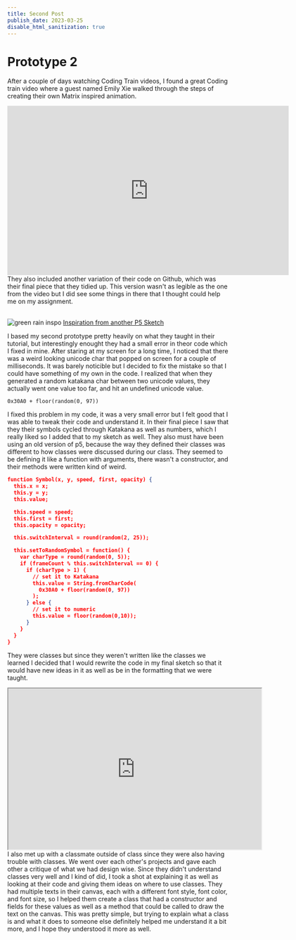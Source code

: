 ```yaml
---
title: Second Post
publish_date: 2023-03-25
disable_html_sanitization: true
---
```


# Prototype 2

After a couple of days watching Coding Train videos, I found a great Coding train video where a guest named Emily Xie walked through the steps of creating their own Matrix inspired animation. 
<iframe width="640" height="385" src="https://www.youtube.com/embed/S1TQCi9axzg" title="Guest Tutorial #4: Matrix Digital Rain in p5.js with Emily Xie" frameborder="0" allow="accelerometer; autoplay; clipboard-write; encrypted-media; gyroscope; picture-in-picture; web-share" allowfullscreen></iframe>
They also included another variation of their code on Github, which was their final piece that they tidied up. This version wasn't as legible as the
one from the video but I did see some things in there that I thought could help me on my assignment. 
<br></br>

![green rain inspo](../images/green_rain.gif)
[Inspiration from another P5 Sketch](https://github.com/emilyxxie/green_rain)

I based my second prototype pretty heavily on what they taught in their tutorial, but interestingly enought they had a small error in theor code which I fixed in mine. After staring at my screen for a long time, I noticed that there was a weird looking unicode char that popped on screen for a couple of milliseconds. It was barely noticible but I decided to fix the mistake so that I could have something of my own in the code. I realized that when they generated a random katakana char between two unicode values, they actually went one value too far, and hit an undefined unicode value. 

 `0x30A0 + floor(random(0, 97))`

 I fixed this problem in my code, it was a very small error but I felt good that I was able to tweak their code and understand it. In their final piece I saw that they their symbols cycled through Katakana as well as numbers, which I really liked so I added that to my sketch as well. They also must have been using an old version of p5, because the way they defined their classes was different to how classes were discussed during our class.
 They seemed to be defining it like a function with arguments, there wasn't a constructor, and their methods were written kind of weird.

```json
function Symbol(x, y, speed, first, opacity) {
  this.x = x;
  this.y = y;
  this.value;

  this.speed = speed;
  this.first = first;
  this.opacity = opacity;

  this.switchInterval = round(random(2, 25));

  this.setToRandomSymbol = function() {
    var charType = round(random(0, 5));
    if (frameCount % this.switchInterval == 0) {
      if (charType > 1) {
        // set it to Katakana
        this.value = String.fromCharCode(
          0x30A0 + floor(random(0, 97))
        );
      } else {
        // set it to numeric
        this.value = floor(random(0,10));
      }
    }
  }
}
```
They were classes but since they weren't written like the classes we learned I decided that I would rewrite the code in my final sketch so that it would have new ideas in it as well as be in the formatting that we were taught.
<iframe src="https://editor.p5js.org/toveys/full/a9b-xY2GF" width="576" height="366"></iframe>
I also met up with a classmate outside of class since they were also having trouble with classes. We went over each other's projects and gave each other a critique of what we had design wise. Since they didn't understand classes very well and I kind of did, I took a shot at explaining it as well as looking at their code and giving them ideas on where to use classes. They had multiple texts in their canvas, each with a different font style, font color, and font size, so I helped them create a class that had a constructor and fields for these values as well as a method that could be called to draw the text on the canvas. This was pretty simple, but trying to explain what a class is and what it does to someone else definitely helped me understand it a bit more, and I hope they understood it more as well.